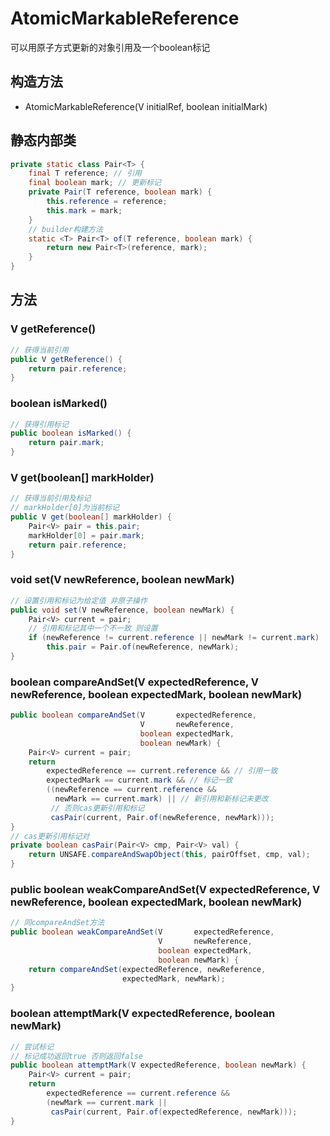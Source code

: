 # AtomicMarkableReference

可以用原子方式更新的对象引用及一个boolean标记

## 构造方法
- AtomicMarkableReference(V initialRef, boolean initialMark)  

## 静态内部类
```java
private static class Pair<T> {
    final T reference; // 引用
    final boolean mark; // 更新标记
    private Pair(T reference, boolean mark) {
        this.reference = reference;
        this.mark = mark;
    }
    // builder构建方法
    static <T> Pair<T> of(T reference, boolean mark) {
        return new Pair<T>(reference, mark);
    }
}
```

## 方法
### V getReference()
```java
// 获得当前引用
public V getReference() {
    return pair.reference;
}
```

### boolean isMarked()
```java
// 获得引用标记
public boolean isMarked() {
    return pair.mark;
}
```

### V get(boolean[] markHolder)
```java
// 获得当前引用及标记
// markHolder[0]为当前标记
public V get(boolean[] markHolder) {
    Pair<V> pair = this.pair;
    markHolder[0] = pair.mark;
    return pair.reference;
}
```

### void set(V newReference, boolean newMark)
```java
// 设置引用和标记为给定值 非原子操作
public void set(V newReference, boolean newMark) {
    Pair<V> current = pair;
    // 引用和标记其中一个不一致 则设置
    if (newReference != current.reference || newMark != current.mark)
        this.pair = Pair.of(newReference, newMark);
}
```

### boolean compareAndSet(V expectedReference, V newReference, boolean expectedMark, boolean newMark)
```java
public boolean compareAndSet(V       expectedReference,
                             V       newReference,
                             boolean expectedMark,
                             boolean newMark) {
    Pair<V> current = pair;
    return
        expectedReference == current.reference && // 引用一致
        expectedMark == current.mark && // 标记一致
        ((newReference == current.reference && 
          newMark == current.mark) || // 新引用和新标记未更改
         // 否则cas更新引用和标记
         casPair(current, Pair.of(newReference, newMark)));
}
// cas更新引用标记对
private boolean casPair(Pair<V> cmp, Pair<V> val) {
    return UNSAFE.compareAndSwapObject(this, pairOffset, cmp, val);
}
```

###  public boolean weakCompareAndSet(V expectedReference, V newReference, boolean expectedMark, boolean newMark)
```java
// 同compareAndSet方法
public boolean weakCompareAndSet(V       expectedReference,
                                 V       newReference,
                                 boolean expectedMark,
                                 boolean newMark) {
    return compareAndSet(expectedReference, newReference,
                         expectedMark, newMark);
}
```

### boolean attemptMark(V expectedReference, boolean newMark)
```java
// 尝试标记
// 标记成功返回true 否则返回false
public boolean attemptMark(V expectedReference, boolean newMark) {
    Pair<V> current = pair;
    return
        expectedReference == current.reference &&
        (newMark == current.mark ||
         casPair(current, Pair.of(expectedReference, newMark)));
}
```
